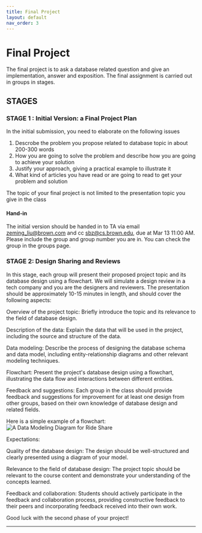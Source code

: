 ```yaml
---
title: Final Project
layout: default
nav_order: 3
---
```

# Final Project

The final project is to ask a database related question and give an implementation, answer and exposition. The final assignment is carried out in groups in stages.

## STAGES

### STAGE 1 : Initial Version: a Final Project Plan

In the initial submission, you need to elaborate on the following issues
1. Descrobe the problem you propose related to database topic in about 200-300 words
2. How you are going to solve the problem and describe how you are going to achieve your solution
3. Justify your approach, giving a practical example to illustrate it
4. What kind of articles you have read or are going to read to get your problem and solution

The topic of your final project is not limited to the presentation topic you give in the class

#### Hand-in

The initial version should be handed in to TA via email zeming_liu@brown.com and cc sbz@cs.brown.edu, due at Mar 13 11:00 AM. Please include the group and group number you are in. You can check the group in the groups page.

### STAGE 2: Design Sharing and Reviews

In this stage, each group will present their proposed project topic and its database design using a flowchart. We will simulate a design review in a tech company and you are the designers and reviewers. The presentation should be approximately 10-15 minutes in length, and should cover the following aspects:

Overview of the project topic: Briefly introduce the topic and its relevance to the field of database design.

Description of the data: Explain the data that will be used in the project, including the source and structure of the data.

Data modeling: Describe the process of designing the database schema and data model, including entity-relationship diagrams and other relevant modeling techniques.

Flowchart: Present the project's database design using a flowchart, illustrating the data flow and interactions between different entities.

Feedback and suggestions: Each group in the class should provide feedback and suggestions for improvement for at least one design from other groups, based on their own knowledge of database design and related fields.

Here is a simple example of a flowchart:
![A Data Modeling Diagram for Ride Share](https://www.researchgate.net/publication/320377527/figure/fig1/AS:549342786187264@1507984934707/Data-flow-diagram-for-ridesharing_W640.jpg)

Expectations:

Quality of the database design: The design should be well-structured and clearly presented using a diagram of your model.

Relevance to the field of database design: The project topic should be relevant to the course content and demonstrate your understanding of the concepts learned.

Feedback and collaboration: Students should actively participate in the feedback and collaboration process, providing constructive feedback to their peers and incorporating feedback received into their own work.

Good luck with the second phase of your project!




---